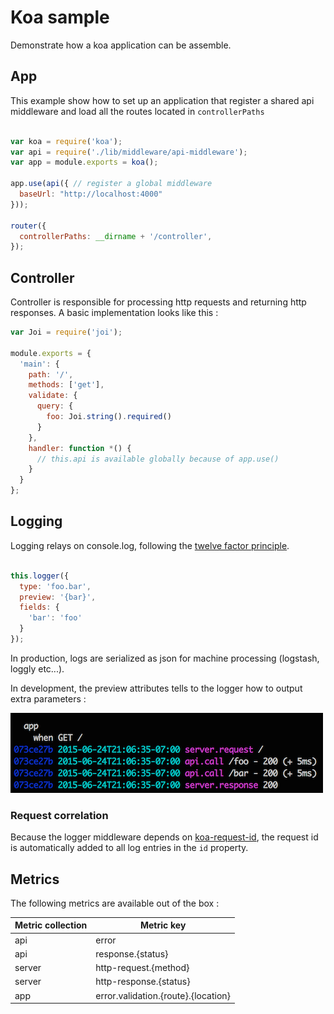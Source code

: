 # Koa sample

Demonstrate how a koa application can be assemble.

## App

This example show how to set up an application 
that register a shared api middleware and load
all the routes located in `controllerPaths`

```js

var koa = require('koa');
var api = require('./lib/middleware/api-middleware');
var app = module.exports = koa();

app.use(api({ // register a global middleware
  baseUrl: "http://localhost:4000"
}));

router({
  controllerPaths: __dirname + '/controller',
});
```


## Controller

Controller is responsible for processing http requests and returning http responses.
A basic implementation looks like this :

```js
var Joi = require('joi');

module.exports = {
  'main': {
    path: '/',
    methods: ['get'],
    validate: {
      query: {
        foo: Joi.string().required()
      }
    },
    handler: function *() {
      // this.api is available globally because of app.use()
    }
  }
};
```

## Logging

Logging relays on console.log, following the [twelve factor principle](http://12factor.net/logs).

```js

this.logger({
  type: 'foo.bar',
  preview: '{bar}',
  fields: {
    'bar': 'foo'
  }
});
```

In production, logs are serialized as json for machine processing (logstash, loggly etc...).

In development, the preview attributes tells to the logger how to output extra parameters :

![](https://github.com/dstendardi/koa-sample/blob/master/doc/img/logging.png)


### Request correlation

Because the logger middleware depends on [koa-request-id](https://github.com/segmentio/koa-request-id), the request id is automatically
added to all log entries in the `id` property.


## Metrics

The following metrics are available out of the box :

| Metric collection | Metric key                          |
| ------------------| ----------------------------------- |
| api               | error                               |
| api               | response.{status}                   |
| server            | http-request.{method}               |
| server            | http-response.{status}              |
| app               | error.validation.{route}.{location} |

